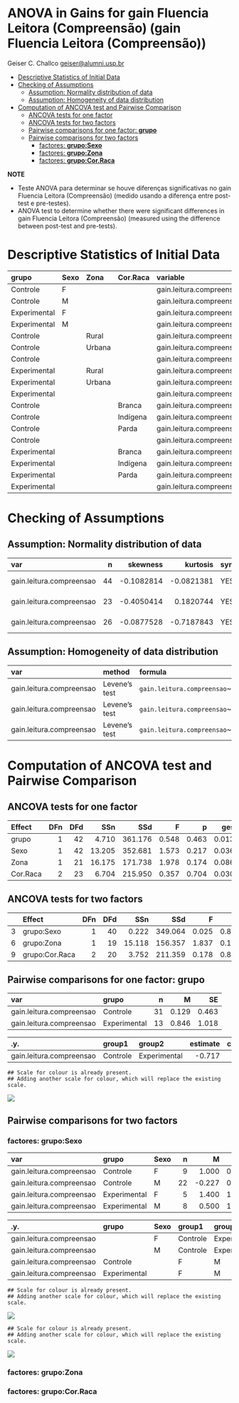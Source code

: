 ANOVA in Gains for gain Fluencia Leitora (Compreensão) (gain Fluencia
Leitora (Compreensão))
================
Geiser C. Challco <geiser@alumni.usp.br>

- [Descriptive Statistics of Initial
  Data](#descriptive-statistics-of-initial-data)
- [Checking of Assumptions](#checking-of-assumptions)
  - [Assumption: Normality distribution of
    data](#assumption-normality-distribution-of-data)
  - [Assumption: Homogeneity of data
    distribution](#assumption-homogeneity-of-data-distribution)
- [Computation of ANCOVA test and Pairwise
  Comparison](#computation-of-ancova-test-and-pairwise-comparison)
  - [ANCOVA tests for one factor](#ancova-tests-for-one-factor)
  - [ANCOVA tests for two factors](#ancova-tests-for-two-factors)
  - [Pairwise comparisons for one factor:
    **grupo**](#pairwise-comparisons-for-one-factor-grupo)
  - [Pairwise comparisons for two
    factors](#pairwise-comparisons-for-two-factors)
    - [factores: **grupo:Sexo**](#factores-gruposexo)
    - [factores: **grupo:Zona**](#factores-grupozona)
    - [factores: **grupo:Cor.Raca**](#factores-grupocorraca)

**NOTE**

- Teste ANOVA para determinar se houve diferenças significativas no gain
  Fluencia Leitora (Compreensão) (medido usando a diferença entre
  post-test e pre-testes).
- ANOVA test to determine whether there were significant differences in
  gain Fluencia Leitora (Compreensão) (measured using the difference
  between post-test and pre-tests).

# Descriptive Statistics of Initial Data

| grupo        | Sexo | Zona   | Cor.Raca | variable                 |   n |   mean | median | min | max |    sd |    se |     ci |  iqr |
|:-------------|:-----|:-------|:---------|:-------------------------|----:|-------:|-------:|----:|----:|------:|------:|-------:|-----:|
| Controle     | F    |        |          | gain.leitura.compreensao |   9 |  1.000 |    1.0 |  -1 |   4 | 1.323 | 0.441 |  1.017 | 0.00 |
| Controle     | M    |        |          | gain.leitura.compreensao |  22 | -0.227 |   -0.5 |  -7 |   6 | 2.894 | 0.617 |  1.283 | 3.00 |
| Experimental | F    |        |          | gain.leitura.compreensao |   5 |  1.400 |    1.0 |  -4 |   5 | 3.507 | 1.568 |  4.355 | 3.00 |
| Experimental | M    |        |          | gain.leitura.compreensao |   8 |  0.500 |    0.0 |  -5 |   6 | 3.964 | 1.402 |  3.314 | 5.25 |
| Controle     |      | Rural  |          | gain.leitura.compreensao |  14 |  1.214 |    1.0 |  -2 |   6 | 2.225 | 0.595 |  1.285 | 2.25 |
| Controle     |      | Urbana |          | gain.leitura.compreensao |   1 |  1.000 |    1.0 |   1 |   1 |       |       |        | 0.00 |
| Controle     |      |        |          | gain.leitura.compreensao |  16 | -0.875 |   -1.0 |  -7 |   4 | 2.604 | 0.651 |  1.388 | 3.00 |
| Experimental |      | Rural  |          | gain.leitura.compreensao |   7 |  2.000 |    3.0 |  -5 |   6 | 3.916 | 1.480 |  3.621 | 5.00 |
| Experimental |      | Urbana |          | gain.leitura.compreensao |   1 | -4.000 |   -4.0 |  -4 |  -4 |       |       |        | 0.00 |
| Experimental |      |        |          | gain.leitura.compreensao |   5 |  0.200 |    1.0 |  -4 |   4 | 2.950 | 1.319 |  3.662 | 2.00 |
| Controle     |      |        | Branca   | gain.leitura.compreensao |   3 |  1.000 |    1.0 |  -2 |   4 | 3.000 | 1.732 |  7.452 | 3.00 |
| Controle     |      |        | Indígena | gain.leitura.compreensao |   1 |  1.000 |    1.0 |   1 |   1 |       |       |        | 0.00 |
| Controle     |      |        | Parda    | gain.leitura.compreensao |  13 |  0.846 |    1.0 |  -4 |   6 | 2.444 | 0.678 |  1.477 | 1.00 |
| Controle     |      |        |          | gain.leitura.compreensao |  14 | -0.786 |   -1.0 |  -7 |   4 | 2.607 | 0.697 |  1.505 | 2.75 |
| Experimental |      |        | Branca   | gain.leitura.compreensao |   2 |  0.000 |    0.0 |  -5 |   5 | 7.071 | 5.000 | 63.531 | 5.00 |
| Experimental |      |        | Indígena | gain.leitura.compreensao |   3 |  2.667 |    3.0 |   0 |   5 | 2.517 | 1.453 |  6.252 | 2.50 |
| Experimental |      |        | Parda    | gain.leitura.compreensao |   4 |  1.500 |    2.0 |  -4 |   6 | 4.435 | 2.217 |  7.057 | 5.50 |
| Experimental |      |        |          | gain.leitura.compreensao |   4 | -0.750 |    0.0 |  -4 |   1 | 2.363 | 1.181 |  3.760 | 2.75 |

# Checking of Assumptions

## Assumption: Normality distribution of data

| var                      |   n |   skewness |   kurtosis | symmetry | statistic | method       |         p | p.signif | normality |
|:-------------------------|----:|-----------:|-----------:|:---------|----------:|:-------------|----------:|:---------|:----------|
| gain.leitura.compreensao |  44 | -0.1082814 | -0.0821381 | YES      | 0.9744483 | Shapiro-Wilk | 0.4297012 | ns       | YES       |
| gain.leitura.compreensao |  23 | -0.4050414 |  0.1820744 | YES      | 0.9564704 | Shapiro-Wilk | 0.3959254 | ns       | YES       |
| gain.leitura.compreensao |  26 | -0.0877528 | -0.7187843 | YES      | 0.9566931 | Shapiro-Wilk | 0.3306546 | ns       | YES       |

## Assumption: Homogeneity of data distribution

| var                      | method        | formula                                        |   n | df1 | df2 | statistic |         p | p.signif |
|:-------------------------|:--------------|:-----------------------------------------------|----:|----:|----:|----------:|----------:|:---------|
| gain.leitura.compreensao | Levene’s test | `gain.leitura.compreensao`~`grupo`\*`Sexo`     |  44 |   3 |  40 |  2.458312 | 0.0767983 | ns       |
| gain.leitura.compreensao | Levene’s test | `gain.leitura.compreensao`~`grupo`\*`Zona`     |  23 |   3 |  19 |  1.622459 | 0.2174463 | ns       |
| gain.leitura.compreensao | Levene’s test | `gain.leitura.compreensao`~`grupo`\*`Cor.Raca` |  26 |   5 |  20 |  2.146759 | 0.1014764 | ns       |

# Computation of ANCOVA test and Pairwise Comparison

## ANCOVA tests for one factor

| Effect   | DFn | DFd |    SSn |     SSd |     F |     p |   ges | p\<.05 |
|:---------|----:|----:|-------:|--------:|------:|------:|------:|:-------|
| grupo    |   1 |  42 |  4.710 | 361.176 | 0.548 | 0.463 | 0.013 |        |
| Sexo     |   1 |  42 | 13.205 | 352.681 | 1.573 | 0.217 | 0.036 |        |
| Zona     |   1 |  21 | 16.175 | 171.738 | 1.978 | 0.174 | 0.086 |        |
| Cor.Raca |   2 |  23 |  6.704 | 215.950 | 0.357 | 0.704 | 0.030 |        |

## ANCOVA tests for two factors

|     | Effect         | DFn | DFd |    SSn |     SSd |     F |     p |   ges | p\<.05 |
|:----|:---------------|----:|----:|-------:|--------:|------:|------:|------:|:-------|
| 3   | grupo:Sexo     |   1 |  40 |  0.222 | 349.064 | 0.025 | 0.874 | 0.001 |        |
| 6   | grupo:Zona     |   1 |  19 | 15.118 | 156.357 | 1.837 | 0.191 | 0.088 |        |
| 9   | grupo:Cor.Raca |   2 |  20 |  3.752 | 211.359 | 0.178 | 0.839 | 0.017 |        |

## Pairwise comparisons for one factor: **grupo**

| var                      | grupo        |   n |     M |    SE |
|:-------------------------|:-------------|----:|------:|------:|
| gain.leitura.compreensao | Controle     |  31 | 0.129 | 0.463 |
| gain.leitura.compreensao | Experimental |  13 | 0.846 | 1.018 |

| .y.                      | group1   | group2       | estimate | conf.low | conf.high |    se | statistic |     p | p.adj | p.adj.signif |
|:-------------------------|:---------|:-------------|---------:|---------:|----------:|------:|----------:|------:|------:|:-------------|
| gain.leitura.compreensao | Controle | Experimental |   -0.717 |   -2.673 |     1.238 | 0.969 |     -0.74 | 0.463 | 0.463 | ns           |

    ## Scale for colour is already present.
    ## Adding another scale for colour, which will replace the existing scale.

![](C:/Users/geise/OneDrive/Workspace/WordGen-Stari-2/results/stari-gain.leitura.compreensao-Serie-9-ano-gain_files/figure-gfm/unnamed-chunk-18-1.png)<!-- -->

## Pairwise comparisons for two factors

### factores: **grupo:Sexo**

| var                      | grupo        | Sexo |   n |      M |    SE |
|:-------------------------|:-------------|:-----|----:|-------:|------:|
| gain.leitura.compreensao | Controle     | F    |   9 |  1.000 | 0.441 |
| gain.leitura.compreensao | Controle     | M    |  22 | -0.227 | 0.617 |
| gain.leitura.compreensao | Experimental | F    |   5 |  1.400 | 1.568 |
| gain.leitura.compreensao | Experimental | M    |   8 |  0.500 | 1.402 |

| .y.                      | grupo        | Sexo | group1   | group2       | estimate | conf.low | conf.high |    se | statistic |     p | p.adj | p.adj.signif |
|:-------------------------|:-------------|:-----|:---------|:-------------|---------:|---------:|----------:|------:|----------:|------:|------:|:-------------|
| gain.leitura.compreensao |              | F    | Controle | Experimental |   -0.400 |   -3.730 |     2.930 | 1.648 |    -0.243 | 0.809 | 0.809 | ns           |
| gain.leitura.compreensao |              | M    | Controle | Experimental |   -0.727 |   -3.192 |     1.738 | 1.220 |    -0.596 | 0.554 | 0.554 | ns           |
| gain.leitura.compreensao | Controle     |      | F        | M            |    1.227 |   -1.135 |     3.590 | 1.169 |     1.050 | 0.300 | 0.300 | ns           |
| gain.leitura.compreensao | Experimental |      | F        | M            |    0.900 |   -2.504 |     4.304 | 1.684 |     0.534 | 0.596 | 0.596 | ns           |

    ## Scale for colour is already present.
    ## Adding another scale for colour, which will replace the existing scale.

![](C:/Users/geise/OneDrive/Workspace/WordGen-Stari-2/results/stari-gain.leitura.compreensao-Serie-9-ano-gain_files/figure-gfm/unnamed-chunk-28-1.png)<!-- -->

    ## Scale for colour is already present.
    ## Adding another scale for colour, which will replace the existing scale.

![](C:/Users/geise/OneDrive/Workspace/WordGen-Stari-2/results/stari-gain.leitura.compreensao-Serie-9-ano-gain_files/figure-gfm/unnamed-chunk-29-1.png)<!-- -->

### factores: **grupo:Zona**

### factores: **grupo:Cor.Raca**
